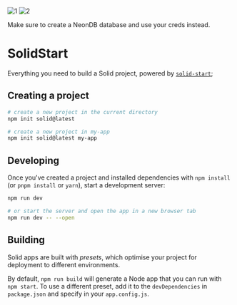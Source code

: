 
![1](https://github.com/OussemaNehdi/SolidStart-App/assets/157837589/9d0a9ea5-fcbd-4e89-913c-56d29be9a7bb)
![2](https://github.com/OussemaNehdi/SolidStart-App/assets/157837589/d68eba83-1b15-412b-9ce0-d4f735701c5e)

Make sure to create a NeonDB database and use your creds instead.
# SolidStart

Everything you need to build a Solid project, powered by [`solid-start`](https://start.solidjs.com);

## Creating a project

```bash
# create a new project in the current directory
npm init solid@latest

# create a new project in my-app
npm init solid@latest my-app
```

## Developing

Once you've created a project and installed dependencies with `npm install` (or `pnpm install` or `yarn`), start a development server:

```bash
npm run dev

# or start the server and open the app in a new browser tab
npm run dev -- --open
```

## Building

Solid apps are built with _presets_, which optimise your project for deployment to different environments.

By default, `npm run build` will generate a Node app that you can run with `npm start`. To use a different preset, add it to the `devDependencies` in `package.json` and specify in your `app.config.js`.

